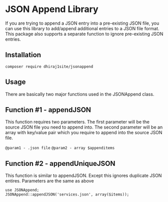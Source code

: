 # JSON Append Library

If you are trying to append a JSON entry into a pre-existing JSON file, you can use this library to add/append additional entries to a JSON file format. This package also supports a separate function to ignore pre-existing JSON entries. 

## Installation
`composer require dhiraj1site/jsonappend`

## Usage


There are basically two major functions used in the JSONAppend class. 

## Function #1 - appendJSON 


This function requires two parameters. The first parameter will be the source JSON file you need to append into. The second parameter will be an array with key/value pair which you require to append into the source JSON file.

`@param1 - .json file`
`@param2 - array $appenditems`

## Function #2 - appendUniqueJSON


This function is similar to appendJSON. Except this ignores duplicate JSON entires. Parameters are the same as above
```
use JSONAppend;
JSONAppend::appendJSON('services.json', array($items));
```
